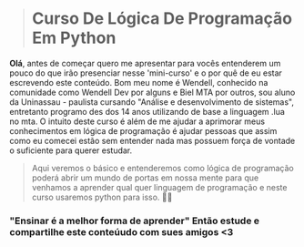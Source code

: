 > # Curso De Lógica De Programação Em Python

**Olá**, antes de começar quero me apresentar para vocês entenderem um pouco do que irão presenciar nesse 'mini-curso' e o por quê de eu estar escrevendo este conteúdo. Bom meu nome é Wendell, conhecido na comunidade como Wendell Dev por alguns e Biel MTA por outros, sou aluno da Uninassau - paulista cursando "Análise e desenvolvimento de sistemas", entretanto programo des dos 14 anos utilizando de base a linguagem .lua no mta. O intuito deste curso é além de me ajudar a aprimorar meus conhecimentos em lógica de programação é ajudar pessoas que assim como eu comecei estão sem entender nada mas possuem força de vontade o suficiente para querer estudar.

> Aqui veremos o básico e entenderemos como lógica de programação poderá abrir um mundo de portas em nossa mente para que venhamos a aprender qual quer linguagem de programação e neste curso usaremos python para isso. 👨‍💻

### "Ensinar é a melhor forma de aprender" Então estude e compartilhe este conteúudo com sues amigos <3 
